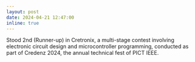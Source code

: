 ```yaml
---
layout: post
date: 2024-04-21 12:47:00
inline: true
---
```

<p>
  Stood 2nd (Runner-up) in Cretronix, a multi-stage contest involving electronic circuit design and microcontroller programming, 
  conducted as part of Credenz 2024, the annual technical fest of PICT IEEE.
</p>
